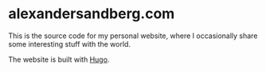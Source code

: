 # alexandersandberg.com

This is the source code for my personal website, where I occasionally share some interesting stuff with the world.

The website is built with [Hugo](http://gohugo.io).
